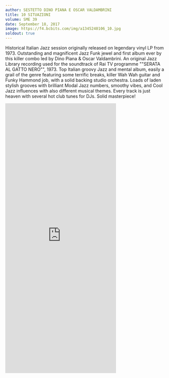 ```yaml
---
author: SESTETTO DINO PIANA E OSCAR VALDAMBRINI
title: 10 SITUAZIONI
volume: SME 39
date: September 18, 2017
image: https://f4.bcbits.com/img/a1345240106_10.jpg
soldout: true
---
```


Historical Italian Jazz session originally released on legendary vinyl LP from 1973. Outstanding and magnificent Jazz Funk jewel and first album ever by this killer combo led by Dino Piana & Oscar Valdambrini. An original Jazz Library recording used for the soundtrack of Rai TV programme ""SERATA AL GATTO NERO"", 1973. Top Italian groovy Jazz and mental album, easily a grail of the genre featuring some terrific breaks, killer Wah Wah guitar and Funky Hammond job, with a solid backing studio orchestra. Loads of laden stylish grooves with brilliant Modal Jazz numbers, smoothy vibes, and Cool Jazz influences with also different musical themes. Every track is just heaven with several hot club tunes for DJs. Solid masterpiece!

<iframe style="border: 0; width: 350px; height: 853px;" src="https://bandcamp.com/EmbeddedPlayer/album=3031734018/size=large/bgcol=ffffff/linkcol=0687f5/package=3190269068/transparent=true/" seamless><a href="http://sonormusiceditions.bandcamp.com/album/10-situazioni">10 SITUAZIONI by Sestetto Dino Piana &amp; Oscar Valdambrini</a></iframe>